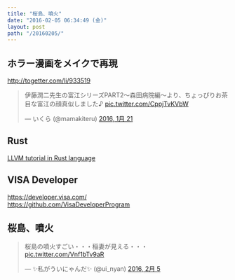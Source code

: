 ```yaml
---
title: "桜島、噴火"
date: "2016-02-05 06:34:49 (金)"
layout: post
path: "/20160205/"
---
```


## ホラー漫画をメイクで再現

http://togetter.com/li/933519

<blockquote class="twitter-tweet" data-lang="ja"><p lang="ja" dir="ltr">伊藤潤二先生の富江シリーズPART2〜森田病院編〜より、ちょっぴりお茶目な富江の顔真似しました♪ <a href="https://t.co/CppjTvKVbW">pic.twitter.com/CppjTvKVbW</a></p>&mdash; いくら (@mamakiteru) <a href="https://twitter.com/mamakiteru/status/690107921519218688">2016, 1月 21</a></blockquote>

## Rust

[LLVM tutorial in Rust language](https://github.com/jauhien/iron-kaleidoscope)

## VISA Developer

https://developer.visa.com/  
https://github.com/VisaDeveloperProgram

## 桜島、噴火

<blockquote class="twitter-tweet" data-lang="ja"><p lang="ja" dir="ltr">桜島の噴火すごい・・・稲妻が見える・・・ <a href="https://t.co/Vnf1bTv9aR">pic.twitter.com/Vnf1bTv9aR</a></p>&mdash; ✨私がういにゃんだ✨ (@ui_nyan) <a href="https://twitter.com/ui_nyan/status/695564475118714880">2016, 2月 5</a></blockquote>
